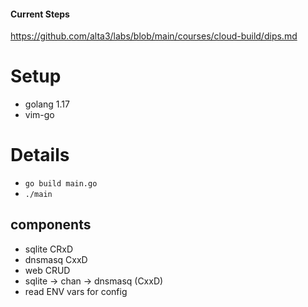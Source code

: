#### Current Steps
https://github.com/alta3/labs/blob/main/courses/cloud-build/dips.md

# Setup

- golang 1.17
- vim-go

# Details

- `go build main.go`
- `./main`

## components
 
 - sqlite CRxD
 - dnsmasq CxxD
 - web CRUD
 - sqlite -> chan -> dnsmasq (CxxD)
 - read ENV vars for config
